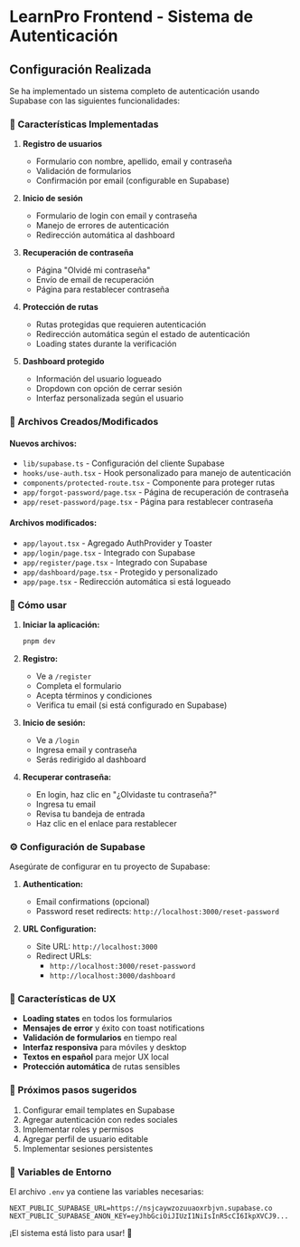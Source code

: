 # LearnPro Frontend - Sistema de Autenticación

## Configuración Realizada

Se ha implementado un sistema completo de autenticación usando Supabase con las siguientes funcionalidades:

### 🔐 Características Implementadas

1. **Registro de usuarios**
   - Formulario con nombre, apellido, email y contraseña
   - Validación de formularios
   - Confirmación por email (configurable en Supabase)

2. **Inicio de sesión**
   - Formulario de login con email y contraseña
   - Manejo de errores de autenticación
   - Redirección automática al dashboard

3. **Recuperación de contraseña**
   - Página "Olvidé mi contraseña"
   - Envío de email de recuperación
   - Página para restablecer contraseña

4. **Protección de rutas**
   - Rutas protegidas que requieren autenticación
   - Redirección automática según el estado de autenticación
   - Loading states durante la verificación

5. **Dashboard protegido**
   - Información del usuario logueado
   - Dropdown con opción de cerrar sesión
   - Interfaz personalizada según el usuario

### 📁 Archivos Creados/Modificados

#### Nuevos archivos:
- `lib/supabase.ts` - Configuración del cliente Supabase
- `hooks/use-auth.tsx` - Hook personalizado para manejo de autenticación
- `components/protected-route.tsx` - Componente para proteger rutas
- `app/forgot-password/page.tsx` - Página de recuperación de contraseña
- `app/reset-password/page.tsx` - Página para restablecer contraseña

#### Archivos modificados:
- `app/layout.tsx` - Agregado AuthProvider y Toaster
- `app/login/page.tsx` - Integrado con Supabase
- `app/register/page.tsx` - Integrado con Supabase
- `app/dashboard/page.tsx` - Protegido y personalizado
- `app/page.tsx` - Redirección automática si está logueado

### 🚀 Cómo usar

1. **Iniciar la aplicación:**
   ```bash
   pnpm dev
   ```

2. **Registro:**
   - Ve a `/register`
   - Completa el formulario
   - Acepta términos y condiciones
   - Verifica tu email (si está configurado en Supabase)

3. **Inicio de sesión:**
   - Ve a `/login` 
   - Ingresa email y contraseña
   - Serás redirigido al dashboard

4. **Recuperar contraseña:**
   - En login, haz clic en "¿Olvidaste tu contraseña?"
   - Ingresa tu email
   - Revisa tu bandeja de entrada
   - Haz clic en el enlace para restablecer

### ⚙️ Configuración de Supabase

Asegúrate de configurar en tu proyecto de Supabase:

1. **Authentication:**
   - Email confirmations (opcional)
   - Password reset redirects: `http://localhost:3000/reset-password`

2. **URL Configuration:**
   - Site URL: `http://localhost:3000`
   - Redirect URLs: 
     - `http://localhost:3000/reset-password`
     - `http://localhost:3000/dashboard`

### 🎨 Características de UX

- **Loading states** en todos los formularios
- **Mensajes de error** y éxito con toast notifications
- **Validación de formularios** en tiempo real
- **Interfaz responsiva** para móviles y desktop
- **Textos en español** para mejor UX local
- **Protección automática** de rutas sensibles

### 🔧 Próximos pasos sugeridos

1. Configurar email templates en Supabase
2. Agregar autenticación con redes sociales
3. Implementar roles y permisos
4. Agregar perfil de usuario editable
5. Implementar sesiones persistentes

### 📝 Variables de Entorno

El archivo `.env` ya contiene las variables necesarias:
```
NEXT_PUBLIC_SUPABASE_URL=https://nsjcaywzozuuaoxrbjvn.supabase.co
NEXT_PUBLIC_SUPABASE_ANON_KEY=eyJhbGciOiJIUzI1NiIsInR5cCI6IkpXVCJ9...
```

¡El sistema está listo para usar! 🎉
